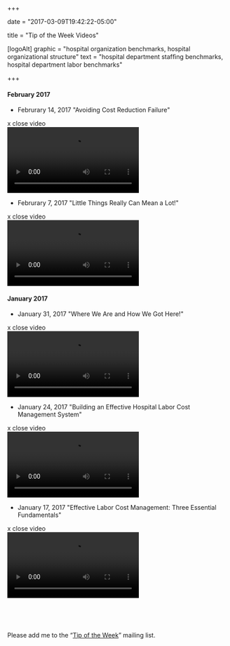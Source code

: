 +++

date = "2017-03-09T19:42:22-05:00"

title = "Tip of the Week Videos"

[logoAlt]
  graphic = "hospital organization benchmarks, hospital organizational structure"
  text = "hospital department stafﬁng benchmarks, hospital department labor benchmarks"

+++

#### February 2017

* <span class="link video-play-button">Februrary 14, 2017 "Avoiding Cost Reduction Failure"</span>  
<div class="video-wrapper">
  <div class="close-video-button">x <span>close video</span></div>
  <video class="video" src="http://bradyinc.com/video/tip-of-the-week/2-14-17.mp4" controls></video>
</div>

* <span class="link video-play-button">Februrary 7, 2017 "Little Things Really Can Mean a Lot!"</span>  
<div class="video-wrapper">
  <div class="close-video-button">x <span>close video</span></div>
  <video class="video" src="http://bradyinc.com/video/tip-of-the-week/2-7-17.mp4" controls></video>
</div>

#### January 2017

* <span class="link video-play-button">January 31, 2017 "Where We Are and How We Got Here!"</span>  
<div class="video-wrapper">
  <div class="close-video-button">x <span>close video</span></div>
  <video class="video" src="http://bradyinc.com/video/tip-of-the-week/1-31-17.mp4" controls></video>
</div>

* <span class="link video-play-button">January 24, 2017 "Building an Effective Hospital Labor Cost Management System"</span>  
<div class="video-wrapper">
  <div class="close-video-button">x <span>close video</span></div>
  <video class="video" src="http://bradyinc.com/video/tip-of-the-week/1-24-17.mp4" controls></video>
</div>

* <span class="link video-play-button">January 17, 2017 "Effective Labor Cost Management: Three Essential Fundamentals"</span>  
<div class="video-wrapper">
  <div class="close-video-button">x <span>close video</span></div>
  <video class="video" src="http://bradyinc.com/video/tip-of-the-week/1-17-17.mp4" controls></video>
</div>

&nbsp;

&nbsp;

Please add me to the “<a href="mailto:info@bradyinc.com?Subject=Tip%20of%20the%20Week&amp;Body=I%20want%20to%20receive%20future%20“Tip%20of%20the%20Week”%20e-mails">Tip of the Week</a>” mailing list.

<script src="/js/homepage.js"></script>
